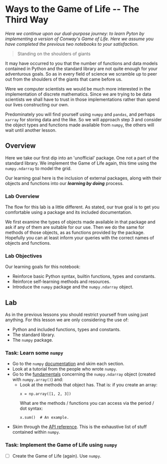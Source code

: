 # Ways to the Game of Life -- The Third Way

*Here we continue upon our dual-purpose journey: to learn Pyton by implementing
a version of Conway's Game of Life. Here we assume you have completed the
previous two notebooks to your satisfaction.*

> Standing on the shoulders of giants

It may have occurred to you that the number of functions and data models
contained in Python and the standard library are not quite enough for your
adventurous goals. So as in every field of science we scramble up to peer
out from the shoulders of the giants that came before us.

Were we computer scientists we would be much more interested in the
implementation of discrete mathematics. Since we are trying to be data
scientists we shall have to trust in those implementations rather than
spend our lives constructing our own.

Predominately you will find yourself using `numpy` and `pandas`,
and perhaps `xarray` for storing data and the like. So we will
approach step 3 and consider the object types and functions
made available from `numpy`, the others will wait until another
lesson.


## Overview

Here we take our first dip into an 'unofficial' package. One not a part
of the standard library. We implement the Game of Life again, this time
using the `numpy.ndarray` to model the grid.

Our learning goal here is the inclusion of external packages, along with
their objects and functions into our ***learning by doing*** process.


### Lab Overview

The flow for this lab is a little different. As stated, our true goal is
to get you comfortable using a package and its included documentation.

We first examine the types of objects made available in that package and
ask if any of them are suitable for our use. Then we do the same for 
methods of those objects, as as functions provided by the package.
Hopefully you can at least inform your queries with the correct names of 
objects and functions.


### Lab Objectives

Our learning goals for this notebook:
+ Reinforce basic Python syntax, builtin functions, types and constants.
+ Reinforce self-learning methods and resources.
+ Introduce the `numpy` package and the `numpy.ndarray` object.


## Lab

As in the previous lessons you should restrict yourself from using just anything.
For this lesson we are only considering the use of:

+ Python and included functions, types and constants.
+ The standard library.
+ The `numpy` package.


### Task: Learn some `numpy`

+ Go to the `numpy` [documentation](https://numpy.org/doc/stable/)
  and skim each section.
+ Look at a tutorial from the people who wrote `numpy`.
+ Go to the [fundamentals](https://numpy.org/doc/stable/user/basics.html)
  concerning the `numpy.ndarray` object (created with 
  `numpy.array()`) and:
  + Look at the methods that object has. That is: if you create
    an array:
    ```
    x = np.array([1, 2, 3])
    ```
    What are the methods / functions you can access via the
    period / dot syntax:
    ```
    x.sum()  # An example.
    ```
+ Skim through the [API reference](https://numpy.org/doc/stable/reference/index.html). 
  This is the exhaustive list of stuff contained within `numpy`.


### Task: Implement the Game of Life using `numpy`

+ [ ] Create the Game of Life (again). Use `numpy`.
